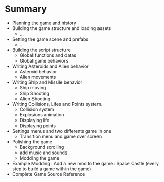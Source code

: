 # Summary

* [Planning the game and history](ch1.md#chapter-1--planning-the-game)
* Building the game structure and loading assets
   * ...
* Setting the game scene and prefabs
   * ...
* Building the script structure
   * Global functions and datas
   * Global game behaviors
* Writing Asteroids and Alien behavior
   * Asteroid behavior
   * Alien movements
* Writing Ship and Missile behavior
   * Ship moving
   * Ship Shooting
   * Alien Shooting
* Writing Collisions, Lifes and Points system.
   * Collision system
   * Explosions animation
   * Displaying life
   * Displaying points
* Settings menus and two differents game in one
   * Transition menu and game over screen
* Polishing the game
   * Background scrolling
   * add music and sounds
   * Modding the game
* Example Modding : Add a new mod to the game : Space Castle (every step to build a game within the game)
* Complete Game Source Reference